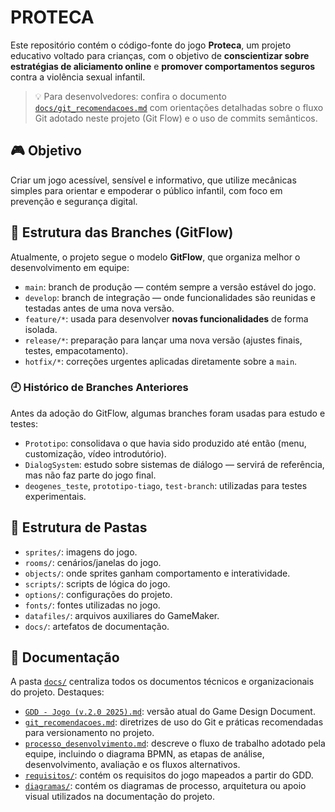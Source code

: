 # PROTECA

Este repositório contém o código-fonte do jogo **Proteca**, um projeto educativo voltado para crianças, com o objetivo de **conscientizar sobre estratégias de aliciamento online** e **promover comportamentos seguros** contra a violência sexual infantil.

> 💡 Para desenvolvedores: confira o documento [`docs/git_recomendacoes.md`](docs/git_recomendacoes.md) com orientações detalhadas sobre o fluxo Git adotado neste projeto (Git Flow) e o uso de commits semânticos.


## 🎮 Objetivo

Criar um jogo acessível, sensível e informativo, que utilize mecânicas simples para orientar e empoderar o público infantil, com foco em prevenção e segurança digital.

## 🌿 Estrutura das Branches (GitFlow)

Atualmente, o projeto segue o modelo **GitFlow**, que organiza melhor o desenvolvimento em equipe:

* `main`: branch de produção — contém sempre a versão estável do jogo.
* `develop`: branch de integração — onde funcionalidades são reunidas e testadas antes de uma nova versão.
* `feature/*`: usada para desenvolver **novas funcionalidades** de forma isolada.
* `release/*`: preparação para lançar uma nova versão (ajustes finais, testes, empacotamento).
* `hotfix/*`: correções urgentes aplicadas diretamente sobre a `main`.

### 🕘️ Histórico de Branches Anteriores

Antes da adoção do GitFlow, algumas branches foram usadas para estudo e testes:

* `Prototipo`: consolidava o que havia sido produzido até então (menu, customização, vídeo introdutório).
* `DialogSystem`: estudo sobre sistemas de diálogo — servirá de referência, mas não faz parte do jogo final.
* `deogenes_teste`, `prototipo-tiago`, `test-branch`: utilizadas para testes experimentais.

## 📁 Estrutura de Pastas

- `sprites/`: imagens do jogo.
- `rooms/`: cenários/janelas do jogo.
- `objects/`: onde sprites ganham comportamento e interatividade.
- `scripts/`: scripts de lógica do jogo.
- `options/`: configurações do projeto.
- `fonts/`: fontes utilizadas no jogo.
- `datafiles/`: arquivos auxiliares do GameMaker.
- `docs/`: artefatos de documentação.

## 📝 Documentação

A pasta [`docs/`](./docs) centraliza todos os documentos técnicos e organizacionais do projeto. Destaques:


- [`GDD - Jogo (v.2.0 2025).md`](docs/GDD%20-%20Jogo%20(v.2.0%202025).md): versão atual do Game Design Document.
- [`git_recomendacoes.md`](docs/git_recomendacoes.md): diretrizes de uso do Git e práticas recomendadas para versionamento no projeto.
- [`processo_desenvolvimento.md`](docs/processo_desenvolvimento.md): descreve o fluxo de trabalho adotado pela equipe, incluindo o diagrama BPMN, as etapas de análise, desenvolvimento, avaliação e os fluxos alternativos.
- [`requisitos/`](docs/requisitos): contém os requisitos do jogo mapeados a partir do GDD.
- [`diagramas/`](docs/diagramas): contém os diagramas de processo, arquitetura ou apoio visual utilizados na documentação do projeto.
